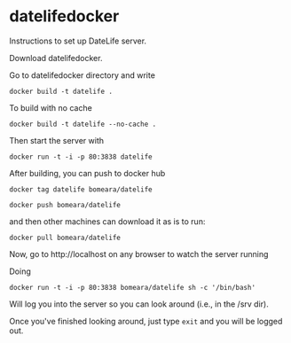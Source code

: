 # datelifedocker
Instructions to set up DateLife server.

Download datelifedocker.

Go to datelifedocker directory and write

`docker build -t datelife .`

To build with no cache

`docker build -t datelife --no-cache .`

Then start the server with

`docker run -t -i -p 80:3838 datelife`

After building, you can push to docker hub

`docker tag datelife bomeara/datelife`

`docker push bomeara/datelife`

and then other machines can download it as is to run:

`docker pull bomeara/datelife`

Now, go to http://localhost on any browser to watch the server running

Doing

`docker run -t -i -p 80:3838 bomeara/datelife sh -c '/bin/bash'`

Will log you into the server so you can look around (i.e., in the /srv dir).

Once you've finished looking around, just type `exit` and you will be logged out.
